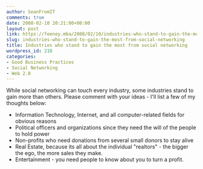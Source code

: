 ```yaml
---
author: SeanFromIT
comments: true
date: 2008-02-10 20:21:00+00:00
layout: post
link: https://feeney.mba/2008/02/10/industries-who-stand-to-gain-the-most-from-social-networking/
slug: industries-who-stand-to-gain-the-most-from-social-networking
title: Industries who stand to gain the most from social networking
wordpress_id: 210
categories:
- Good Business Practices
- Social Networking
- Web 2.0
---
```


While social networking can touch every industry, some industries stand to gain more than others. Please comment with your ideas - I'll list a few of my thoughts below:  
  


  * Information Technology, Internet, and all computer-related fields for obvious reasons
  * Political officers and organizations since they need the will of the people to hold power
  * Non-profits who need donations from several small donors to stay alive
  * Real Estate, because its all about the individual "realtors" - the bigger the ego, the more sales they make.
  * Entertainment - you need people to know about you to turn a profit.
